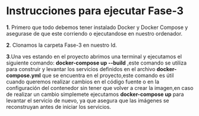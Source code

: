 # Instrucciones para ejecutar Fase-3

**1**. Primero que todo debemos tener instalado Docker y Docker Compose  y asegurase de que este corriendo o ejecutandose en nuestro ordenador.

**2**. Clonamos la carpeta Fase-3 en nuestro Id.

**3**.Una ves estando en el proyecto abrimos una terminal y ejecutamos el siguiente comando: **docker-compose up --build** ,este comando se utiliza para construir y levantar los servicios definidos en el archivo **docker-compose.yml** que se encuentra en el proyecto,este comando es útil cuando queremos realizar cambios en el código fuente o en la configuración del contenedor sin tener que volver a crear la imagen,en caso de realizar un cambio simplemete ejecutamos **docker-compose up** para levantar el servicio de nuevo, ya que asegura que las imágenes se reconstruyan antes de iniciar los servicios.

